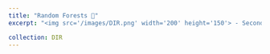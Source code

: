 ```yaml
---
title: "Random Forests 🌳"
excerpt: "<img src='/images/DIR.png' width='200' height='150'> - Second post on Discover, Implement, Repeat: <a href='https://pitch-century-cca.notion.site/Random-Forests-c1c0bd0d45b54b698f74f987eb73ac65?pvs=4'>Random Forests 🌳 </a>"

collection: DIR
---
```


